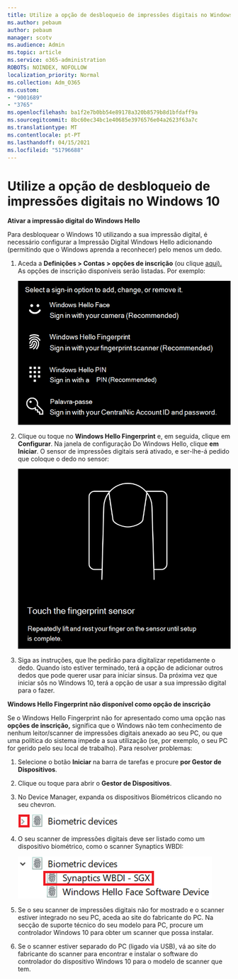 ```yaml
---
title: Utilize a opção de desbloqueio de impressões digitais no Windows 10
ms.author: pebaum
author: pebaum
manager: scotv
ms.audience: Admin
ms.topic: article
ms.service: o365-administration
ROBOTS: NOINDEX, NOFOLLOW
localization_priority: Normal
ms.collection: Adm_O365
ms.custom:
- "9001689"
- "3765"
ms.openlocfilehash: ba1f2e7b0bb54e89178a320b8579b8d1bfdaff9a
ms.sourcegitcommit: 8bc60ec34bc1e40685e3976576e04a2623f63a7c
ms.translationtype: MT
ms.contentlocale: pt-PT
ms.lasthandoff: 04/15/2021
ms.locfileid: "51796688"
---
```

# <a name="use-fingerprint-unlock-option-in-windows-10"></a>Utilize a opção de desbloqueio de impressões digitais no Windows 10

**Ativar a impressão digital do Windows Hello**

Para desbloquear o Windows 10 utilizando a sua impressão digital, é necessário configurar a Impressão Digital Windows Hello adicionando (permitindo que o Windows aprenda a reconhecer) pelo menos um dedo. 

1. Aceda a **Definições > Contas > opções de inscrição** (ou clique [aqui).](ms-settings:signinoptions?activationSource=GetHelp) As opções de inscrição disponíveis serão listadas. Por exemplo:

    ![Opções de inscrição.](media/sign-in-options.png)

2. Clique ou toque no **Windows Hello Fingerprint** e, em seguida, clique em **Configurar**. Na janela de configuração Do Windows Hello, clique **em Iniciar**. O sensor de impressões digitais será ativado, e ser-lhe-á pedido que coloque o dedo no sensor:

   ![Sensor de impressões digitais.](media/fingerprint-sensor.png)

3. Siga as instruções, que lhe pedirão para digitalizar repetidamente o dedo. Quando isto estiver terminado, terá a opção de adicionar outros dedos que pode querer usar para iniciar sinsus. Da próxima vez que iniciar sôs no Windows 10, terá a opção de usar a sua impressão digital para o fazer.

**Windows Hello Fingerprint não disponível como opção de inscrição**

Se o Windows Hello Fingerprint não for apresentado como uma opção nas **opções de inscrição,** significa que o Windows não tem conhecimento de nenhum leitor/scanner de impressões digitais anexado ao seu PC, ou que uma política do sistema impede a sua utilização (se, por exemplo, o seu PC for gerido pelo seu local de trabalho). Para resolver problemas: 

1. Selecione o botão **Iniciar** na barra de tarefas e procure **por Gestor de Dispositivos**.

2. Clique ou toque para abrir o **Gestor de Dispositivos**.

3. No Device Manager, expanda os dispositivos Biométricos clicando no seu chevron.

   ![Dispositivos biométricos.](media/biometric-devices.png)

4. O seu scanner de impressões digitais deve ser listado como um dispositivo biométrico, como o scanner Synaptics WBDI:

   ![Dispositivos biométricos.](media/biometric-devices-expanded.png)

5. Se o seu scanner de impressões digitais não for mostrado e o scanner estiver integrado no seu PC, aceda ao site do fabricante do PC. Na secção de suporte técnico do seu modelo para PC, procure um controlador Windows 10 para obter um scanner que possa instalar.

6. Se o scanner estiver separado do PC (ligado via USB), vá ao site do fabricante do scanner para encontrar e instalar o software do controlador do dispositivo Windows 10 para o modelo de scanner que tem.
